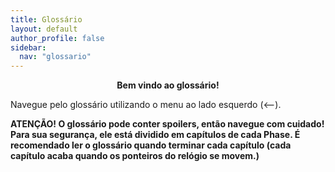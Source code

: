 ```yaml
---
title: Glossário
layout: default
author_profile: false
sidebar:
  nav: "glossario"
---
```


<p align=center><b>Bem vindo ao glossário!</b></p>

Navegue pelo glossário utilizando o menu ao lado esquerdo (<--).

**ATENÇÃO! O glossário pode conter spoilers, então navegue com cuidado! Para sua segurança, ele está dividido em capítulos de cada Phase. É recomendado ler o glossário quando terminar cada capítulo (cada capítulo acaba quando os ponteiros do relógio se movem.)**
